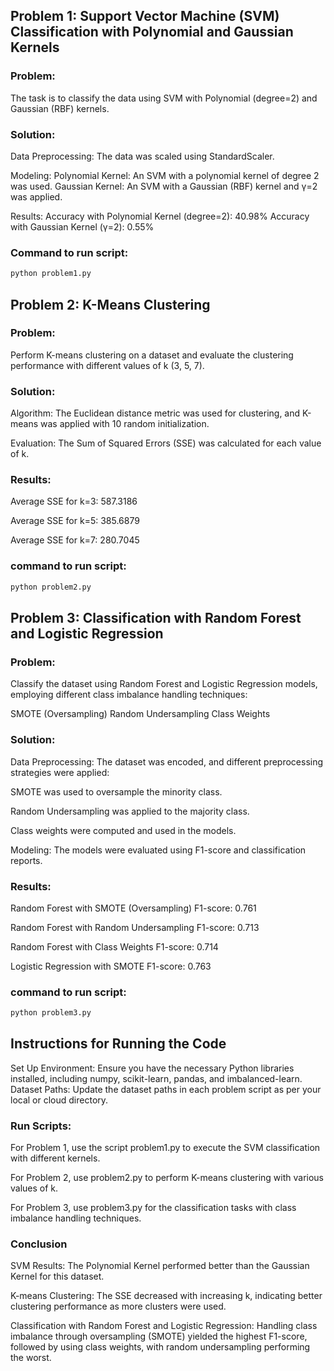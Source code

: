 ## Problem 1: Support Vector Machine (SVM) Classification with Polynomial and Gaussian Kernels

### Problem:
The task is to classify the data using SVM with Polynomial (degree=2) and Gaussian (RBF) kernels.

### Solution:
Data Preprocessing: The data was scaled using StandardScaler.

Modeling:
Polynomial Kernel: An SVM with a polynomial kernel of degree 2 was used.
Gaussian Kernel: An SVM with a Gaussian (RBF) kernel and γ=2 was applied.

Results:
Accuracy with Polynomial Kernel (degree=2): 40.98%
Accuracy with Gaussian Kernel (γ=2): 0.55%

### Command to run script:
```python
python problem1.py
```

## Problem 2: K-Means Clustering
### Problem:
Perform K-means clustering on a dataset and evaluate the clustering performance with different values of k (3, 5, 7).

### Solution:
Algorithm: The Euclidean distance metric was used for clustering, and K-means was applied with 10 random initialization.

Evaluation: The Sum of Squared Errors (SSE) was calculated for each value of k.

### Results:
Average SSE for k=3: 587.3186

Average SSE for k=5: 385.6879

Average SSE for k=7: 280.7045

### command to run script:
```python
python problem2.py
```

## Problem 3: Classification with Random Forest and Logistic Regression
### Problem:
Classify the dataset using Random Forest and Logistic Regression models, employing different class imbalance handling techniques:

SMOTE (Oversampling)
Random Undersampling
Class Weights

### Solution:
Data Preprocessing: The dataset was encoded, and different preprocessing strategies were applied:

SMOTE was used to oversample the minority class.

Random Undersampling was applied to the majority class.

Class weights were computed and used in the models.

Modeling: The models were evaluated using F1-score and classification reports.

### Results:
Random Forest with SMOTE (Oversampling) F1-score: 0.761

Random Forest with Random Undersampling F1-score: 0.713

Random Forest with Class Weights F1-score: 0.714

Logistic Regression with SMOTE F1-score: 0.763

### command to run script:

```python
python problem3.py
```

## Instructions for Running the Code
Set Up Environment: Ensure you have the necessary Python libraries installed, including numpy, scikit-learn, pandas, and imbalanced-learn.
Dataset Paths: Update the dataset paths in each problem script as per your local or cloud directory.

### Run Scripts:
For Problem 1, use the script problem1.py to execute the SVM classification with different kernels.

For Problem 2, use problem2.py to perform K-means clustering with various values of k.

For Problem 3, use problem3.py for the classification tasks with class imbalance handling techniques.

### Conclusion
SVM Results: The Polynomial Kernel performed better than the Gaussian Kernel for this dataset.

K-means Clustering: The SSE decreased with increasing k, indicating better clustering performance as more clusters were used.

Classification with Random Forest and Logistic Regression: Handling class imbalance through oversampling (SMOTE) yielded the highest F1-score, followed by using class weights, with random undersampling performing the worst.
